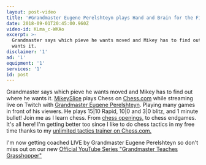 ```yaml
---
layout: post-video
title: '#Grandmaster Eugene Perelshteyn plays Hand and Brain for the First Time'
date: 2018-09-01T20:45:00.960Z
video-id: KLma_c-WKAo
excerpt: >-
  Grandmaster says which pieve he wants moved and Mikey has to find out where he
  wants it. 
disclaimer: '1'
ad: '1'
equipment: '1'
services: '1'
id: post
---
```

Grandmaster says which pieve he wants moved and Mikey has to find out where he wants it. [MikeySlice](http://www.Twitch.tv/mikeyslice) plays Chess on [Chess.com](http://www.chess.com/?ref_id=33583865) while streaming live on Twitch with [Grandmaster Eugene Perelshteyn](http://www.youtube.com/eugeneperelshteyn).  Playing many games in front of his viewers. He plays 15|10 Rapid, 10|0 and 3|0 blitz, and 1 minute bullet! Join me as I learn chess. From [chess openings,](https://chessopeningsexplained.com/membership-account/membership-levels/?pa=0D60A35DDB) to chess endgames. It's all here! I'm getting better too since I like to do chess tactics in my free time thanks to my [unlimited tactics trainer on Chess.com.](https://www.chess.com/tactics?ref_id=33583865)



I'm now getting coached LIVE by Grandmaster Eugene Perelshteyn so don't miss out on our new [Official YouTube Series "Grandmaster Teaches Grasshopper"](https://www.youtube.com/playlist?list=PL7lVTzYgfl7Hibd8rZ-jER9K70wmZzr_Z)
